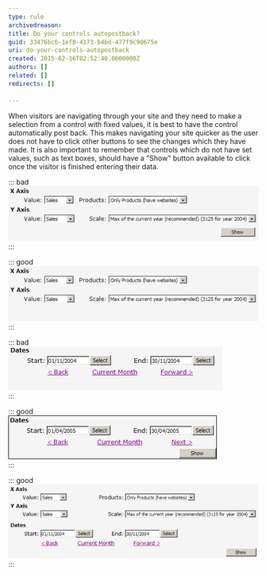 ```yaml
---
type: rule
archivedreason: 
title: Do your controls autopostback?
guid: 33476bc6-1ef0-4173-b4bd-477f9c90675e
uri: do-your-controls-autopostback
created: 2015-02-16T02:52:40.0000000Z
authors: []
related: []
redirects: []

---
```


When visitors are navigating through your site and they need       to make a selection from a control with fixed values, it is       best to have the control automatically post back. This makes       navigating your site quicker as the user does not have to       click other buttons to see the changes which they have made.       It is also important to remember that controls which do not       have set values, such as text boxes, should have a "Show"       button available to click once the visitor is finished       entering their data.

<!--endintro-->


::: bad  
![Figure: Bad Example - because the combos can be set to autopostback and should not have a "Show" button.](/rules/do-your-controls-autopostback/comboswithshowbutton.gif)  
:::


::: good  
![Figure: Good Example - because the combo boxes have fixed values and can autopostback.](/rules/do-your-controls-autopostback/autopostbackcombos.gif)  
:::


::: bad  
![Figure: Bad Example -  because the text boxes do not have fixed data and thus should have a "Show" button.](/rules/do-your-controls-autopostback/textboxeswithnoshowbutton.gif)  
:::


::: good  
![Figure: Good Example -  because there is a "Show" button as the text boxes do not contained fixed data.](/rules/do-your-controls-autopostback/textboxeswithshowbutton.gif)  
:::


::: good  
![Figure: Good Example -  because the combos can be set to autopostback while the text boxes have the "Show" button available.](/rules/do-your-controls-autopostback/autopostbackandshowbutton.gif)  
:::

